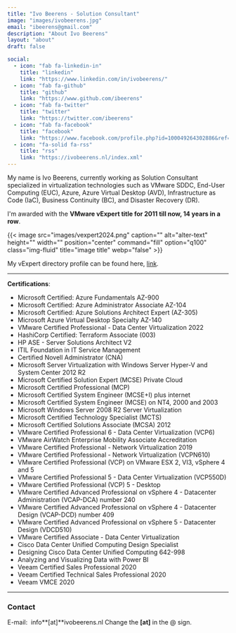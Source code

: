 ```yaml
---
title: "Ivo Beerens - Solution Consultant"
image: "images/ivobeerens.jpg"
email: "ibeerens@gmail.com"
description: "About Ivo Beerens"
layout: "about"
draft: false

social:
  - icon: "fab fa-linkedin-in"
    title: "linkedin"
    link: "https://www.linkedin.com/in/ivobeerens/"
  - icon: "fab fa-github"
    title: "github"
    link: "https://www.github.com/ibeerens"
  - icon: "fab fa-twitter"
    title: "twitter"
    link: "https://twitter.com/ibeerens"
  - icon: "fab fa-facebook"
    title: "facebook"
    link: "https://www.facebook.com/profile.php?id=100049264302886&ref=hl"
  - icon: "fa-solid fa-rss"
    title: "rss"
    link: "https://ivobeerens.nl/index.xml"
---
```


My name is Ivo Beerens, currently working as Solution Consultant specialized in virtualization technologies such as VMware SDDC, End-User Computing (EUC), Azure, Azure Virtual Desktop (AVD), Infrastructure as Code (IaC), Business Continuity (BC), and Disaster Recovery (DR).

I'm awarded with the **VMware vExpert title for 2011 till now, 14 years in a row**.

{{< image src="images/vexpert2024.png" caption="" alt="alter-text" height="" width="" position="center" command="fill" option="q100" class="img-fluid" title="image title"  webp="false" >}}

My vExpert directory profile can be found here, [link](https://vexpert.vmware.com/directory/571).

---

**Certifications**:
- Microsoft Certified: Azure Fundamentals AZ-900
- Microsoft Certified: Azure Administrator Associate AZ-104
- Microsoft Certified: Azure Solutions Architect Expert (AZ-305)
- Microsoft Azure Virtual Desktop Specialty AZ-140
- VMware Certified Professional - Data Center Virtualization 2022
- HashiCorp Certified: Terraform Associate (003)
- HP ASE - Server Solutions Architect V2
- ITIL Foundation in IT Service Management
- Certified Novell Administrator (CNA)
- Microsoft Server Virtualization with Windows Server Hyper-V and System Center 2012 R2
- Microsoft Certified Solution Expert (MCSE) Private Cloud
- Microsoft Certified Professional (MCP)
- Microsoft Certified System Engineer (MCSE+I) plus internet
- Microsoft Certified System Engineer (MCSE) on NT4, 2000 and 2003
- Microsoft Windows Server 2008 R2 Server Virtualization
- Microsoft Certified Technology Specialist (MCTS)
- Microsoft Certified Solutions Associate (MCSA) 2012
- VMware Certified Professional 6 - Data Center Virtualization (VCP6)
- VMware AirWatch Enterprise Mobility Associate Accreditation
- VMware Certified Professional - Network Virtualization 2019
- VMware Certified Professional - Network Virtualization (VCPN610)
- VMware Certified Professional (VCP) on VMware ESX 2, VI3, vSphere 4 and 5
- VMware Certified Professional 5 - Data Center Virtualization (VCP550D)
- VMware Certified Professional (VCP) 5 - Desktop
- VMware Certified Advanced Professional on vSphere 4 - Datacenter Administration (VCAP-DCA) number 240
- VMware Certified Advanced Professional on vSphere 4 - Datacenter Design (VCAP-DCD) number 409
- VMware Certified Advanced Professional on vSphere 5 - Datacenter Design (VDCD510)
- VMware Certified Associate - Data Center Virtualization
- Cisco Data Center Unified Computing Design Specialist
- Designing Cisco Data Center Unified Computing 642-998
- Analyzing and Visualizing Data with Power BI
- Veeam Certified Sales Professional 2020
- Veeam Certified Technical Sales Professional 2020
- Veeam VMCE 2020

---

### Contact
E-mail:  info**\[at\]**ivobeerens.nl
Change the **\[at\]** in the @ sign.